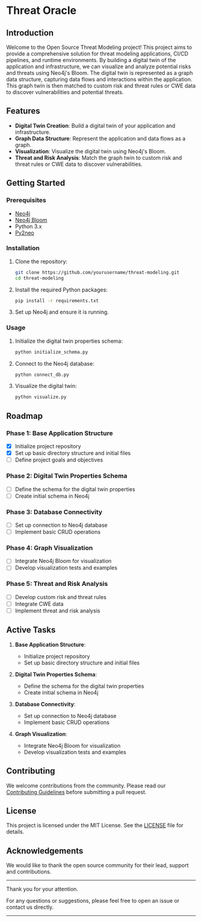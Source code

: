 # Threat Oracle

## Introduction

Welcome to the Open Source Threat Modeling project! This project aims to provide a comprehensive solution for threat modeling applications, CI/CD pipelines, and runtime environments. By building a digital twin of the application and infrastructure, we can visualize and analyze potential risks and threats using Neo4j's Bloom. The digital twin is represented as a graph data structure, capturing data flows and interactions within the application. This graph twin is then matched to custom risk and threat rules or CWE data to discover vulnerabilities and potential threats.

## Features

- **Digital Twin Creation**: Build a digital twin of your application and infrastructure.
- **Graph Data Structure**: Represent the application and data flows as a graph.
- **Visualization**: Visualize the digital twin using Neo4j's Bloom.
- **Threat and Risk Analysis**: Match the graph twin to custom risk and threat rules or CWE data to discover vulnerabilities.

## Getting Started

### Prerequisites

- [Neo4j](https://neo4j.com/download/)
- [Neo4j Bloom](https://neo4j.com/bloom/)
- Python 3.x
- [Py2neo](https://py2neo.org/)

### Installation

1. Clone the repository:
    ```bash
    git clone https://github.com/yourusername/threat-modeling.git
    cd threat-modeling
    ```

2. Install the required Python packages:
    ```bash
    pip install -r requirements.txt
    ```

3. Set up Neo4j and ensure it is running.

### Usage

1. Initialize the digital twin properties schema:
    ```bash
    python initialize_schema.py
    ```

2. Connect to the Neo4j database:
    ```bash
    python connect_db.py
    ```

3. Visualize the digital twin:
    ```bash
    python visualize.py
    ```

## Roadmap

### Phase 1: Base Application Structure
- [x] Initialize project repository
- [x] Set up basic directory structure and initial files
- [ ] Define project goals and objectives

### Phase 2: Digital Twin Properties Schema
- [ ] Define the schema for the digital twin properties
- [ ] Create initial schema in Neo4j

### Phase 3: Database Connectivity
- [ ] Set up connection to Neo4j database
- [ ] Implement basic CRUD operations

### Phase 4: Graph Visualization
- [ ] Integrate Neo4j Bloom for visualization
- [ ] Develop visualization tests and examples

### Phase 5: Threat and Risk Analysis
- [ ] Develop custom risk and threat rules
- [ ] Integrate CWE data
- [ ] Implement threat and risk analysis

## Active Tasks

1. **Base Application Structure**:
    - Initialize project repository
    - Set up basic directory structure and initial files

2. **Digital Twin Properties Schema**:
    - Define the schema for the digital twin properties
    - Create initial schema in Neo4j

3. **Database Connectivity**:
    - Set up connection to Neo4j database
    - Implement basic CRUD operations

4. **Graph Visualization**:
    - Integrate Neo4j Bloom for visualization
    - Develop visualization tests and examples

## Contributing

We welcome contributions from the community. Please read our [Contributing Guidelines](CONTRIBUTING.md) before submitting a pull request.

## License

This project is licensed under the MIT License. See the [LICENSE](LICENSE) file for details.

## Acknowledgements

We would like to thank the open source community for their lead, support and contributions.

---

Thank you for your attention.

For any questions or suggestions, please feel free to open an issue or contact us directly.

---
